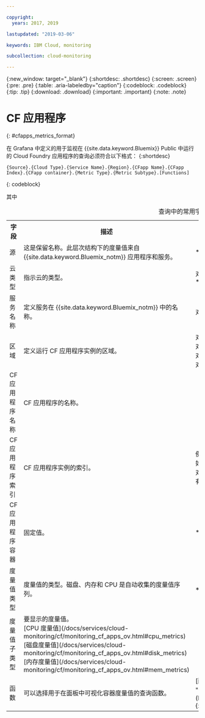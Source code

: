 ```yaml
---

copyright:
  years: 2017, 2019

lastupdated: "2019-03-06"

keywords: IBM Cloud, monitoring

subcollection: cloud-monitoring

---
```


{:new_window: target="_blank"}
{:shortdesc: .shortdesc}
{:screen: .screen}
{:pre: .pre}
{:table: .aria-labeledby="caption"}
{:codeblock: .codeblock}
{:tip: .tip}
{:download: .download}
{:important: .important}
{:note: .note}


# CF 应用程序
{: #cfapps_metrics_format}

在 Grafana 中定义的用于监视在 {{site.data.keyword.Bluemix}} Public 中运行的 Cloud Foundry 应用程序的查询必须符合以下格式：
{:shortdesc}

```
{Source}.{Cloud Type}.{Service Name}.{Region}.{CFapp Name}.{CFapp Index}.{CFapp container}.{Metric Type}.{Metric Subtype}.[Functions]
```
{: codeblock}

其中

<table>
  <caption>查询中的常用字段</caption>
  <tr>
    <th>字段</th>
	<th>描述</th>
	<th>值</th>
  </tr>
  <tr>
    <td>源</td>
	<td>这是保留名称。此层次结构下的度量值来自 {{site.data.keyword.Bluemix_notm}} 应用程序和服务。</td>
	<td>*ibmcloud*</td>
  </tr>
  <tr>
    <td>云类型</td>
	<td>指示云的类型。</td>
	<td>对于 {{site.data.keyword.Bluemix_notm}} 公共云，值为 *public*</td>
  </tr>
  <tr>
    <td>服务名称</td>
	<td>定义服务在 {{site.data.keyword.Bluemix_notm}} 中的名称。</td>
	<td>对于 CF 应用程序，值为：*cloud-foundry*</td>
  </tr>
  <tr>
    <td>区域</td>
	<td>定义运行 CF 应用程序实例的区域。</td>
	<td>对于美国南部区域，值为：*us-south*<br>对于英国区域，值为：*eu-gb*<br>对于德国，值为：*eu-de*<br>对于悉尼，值为：*au-syd*</td>
  </tr>
  <tr>
    <td>CF 应用程序名称</td>
	<td>CF 应用程序的名称。</td>
	<td></td>
  </tr>
  <tr>
    <td>CF 应用程序索引</td>
	  <td>CF 应用程序实例的索引。</td>
	  <td>例如：*0*</br>如果您的 CF 应用程序有一个实例，那么只有索引 0。如果对 CF 应用程序进行缩放，例如缩放到 10 个实例，那么会有索引值 0 到 9。</td>
  </tr>
  <tr>
    <td>CF 应用程序容器</td>
	  <td>固定值。</td>
	  <td>*container*</td>
  </tr>
  <tr>
    <td>度量值类型</td>
	  <td>度量值的类型。磁盘、内存和 CPU 是自动收集的度量值序列。</td>
	  <td>*CPU*</td>
  </tr>
  <tr>
    <td>度量值子类型</td>
	  <td>要显示的度量值。</br>[CPU 度量值](/docs/services/cloud-monitoring/cf/monitoring_cf_apps_ov.html#cpu_metrics) </br>[磁盘度量值](/docs/services/cloud-monitoring/cf/monitoring_cf_apps_ov.html#disk_metrics)</br>[内存度量值](/docs/services/cloud-monitoring/cf/monitoring_cf_apps_ov.html#mem_metrics)</td>
	  <td></td>
  </tr>
  <tr>
    <td>函数</td>
    <td>可以选择用于在面板中可视化容器度量值的查询函数。</td>
    <td>[函数 ![（外部链接图标）](../../../icons/launch-glyph.svg "外部链接图标")](http://graphite.readthedocs.io/en/latest/functions.html){: new_window}</td>
   </tr>
</table>





